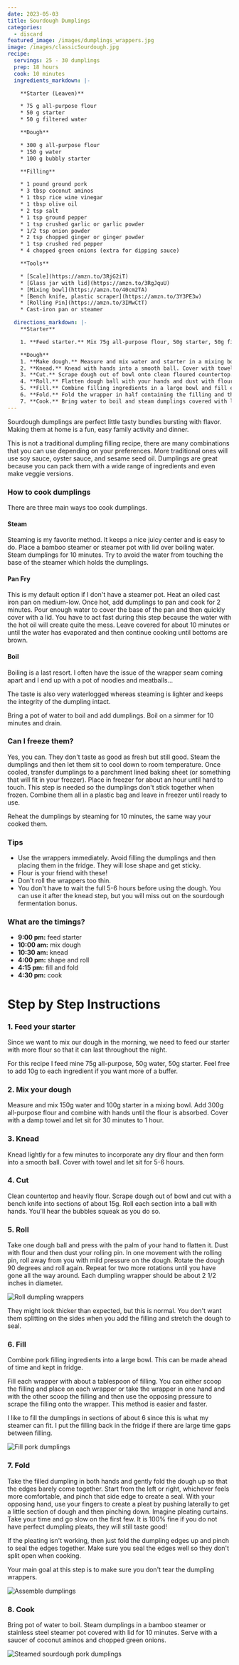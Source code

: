 ```yaml
---
date: 2023-05-03
title: Sourdough Dumplings
categories:
  - discard
featured_image: /images/dumplings_wrappers.jpg
image: /images/classicSourdough.jpg
recipe:
  servings: 25 - 30 dumplings
  prep: 18 hours
  cook: 10 minutes
  ingredients_markdown: |-

    **Starter (Leaven)**

    * 75 g all-purpose flour
    * 50 g starter
    * 50 g filtered water

    **Dough**

    * 300 g all-purpose flour
    * 150 g water
    * 100 g bubbly starter

    **Filling**

    * 1 pound ground pork
    * 3 tbsp coconut aminos
    * 1 tbsp rice wine vinegar
    * 1 tbsp olive oil
    * 2 tsp salt
    * 1 tsp ground pepper
    * 1 tsp crushed garlic or garlic powder
    * 1/2 tsp onion powder
    * 2 tsp chopped ginger or ginger powder
    * 1 tsp crushed red pepper
    * 4 chopped green onions (extra for dipping sauce)

    **Tools**

    * [Scale](https://amzn.to/3RjG2iT)
    * [Glass jar with lid](https://amzn.to/3RgJquU)
    * [Mixing bowl](https://amzn.to/40cm2TA)
    * [Bench knife, plastic scraper](https://amzn.to/3Y3PE3w)
    * [Rolling Pin](https://amzn.to/3IMwCtT)
    * Cast-iron pan or steamer

  directions_markdown: |-
    **Starter**

    1. **Feed starter.** Mix 75g all-purpose flour, 50g starter, 50g filtered water.

    **Dough**
    1. **Make dough.** Measure and mix water and starter in a mixing bowl until fully combined. Add all-purpose flour and mix with hands. Cover with damp towel and let sit for 30 minutes to 1 hour.
    2. **Knead.** Knead with hands into a smooth ball. Cover with towel and let sit for 5-6 hours
    3. **Cut.** Scrape dough out of bowl onto clean floured countertop. Cut dough into small sections of about 15g. Roll each section into a ball with hands.
    4. **Roll.** Flatten dough ball with your hands and dust with flour. With a rolling pin push away from you. Rotate the dough 90 degrees and roll again. Complete two more rotations. Roll out the remaining dough balls. The dumpling wrappers should be about 2 1/2 inches in diameter.
    5. **Fill.** Combine filling ingredients in a large bowl and fill each wrapper with about a tablespoon of filling.
    6. **Fold.** Fold the wrapper in half containing the filling and then pleat the edges pressing together to create a seal.
    7. **Cook.** Bring water to boil and steam dumplings covered with lid for 10 minutes in a steamer.
---
```


Sourdough dumplings are perfect little tasty bundles bursting with flavor. Making them at home is a fun, easy family activity and dinner.

This is not a traditional dumpling filling recipe, there are many combinations that you can use depending on your preferences. More traditional ones will use soy sauce, oyster sauce, and sesame seed oil. Dumplings are great because you can pack them with a wide range of ingredients and even make veggie versions.

### How to cook dumplings

There are three main ways too cook dumplings.

#### Steam

Steaming is my favorite method. It keeps a nice juicy center and is easy to do. Place a bamboo steamer or steamer pot with lid over boiling water. Steam dumplings for 10 minutes. Try to avoid the water from touching the base of the steamer which holds the dumplings.

#### Pan Fry

This is my default option if I don't have a steamer pot. Heat an oiled cast iron pan on medium-low. Once hot, add dumplings to pan and cook for 2 minutes. Pour enough water to cover the base of the pan and then quickly cover with a lid. You have to act fast during this step because the water with the hot oil will create quite the mess. Leave covered for about 10 minutes or until the water has evaporated and then continue cooking until bottoms are brown.

#### Boil

Boiling is a last resort. I often have the issue of the wrapper seam coming apart and I end up with a pot of noodles and meatballs...

The taste is also very waterlogged whereas steaming is lighter and keeps the integrity of the dumpling intact.

Bring a pot of water to boil and add dumplings. Boil on a simmer for 10 minutes and drain.

### Can I freeze them?

Yes, you can. They don't taste as good as fresh but still good. Steam the dumplings and then let them sit to cool down to room temperature. Once cooled, transfer dumplings to a parchment lined baking sheet (or something that will fit in your freezer). Place in freezer for about an hour until hard to touch. This step is needed so the dumplings don't stick together when frozen. Combine them all in a plastic bag and leave in freezer until ready to use.

Reheat the dumplings by steaming for 10 minutes, the same way your cooked them.

### Tips

- Use the wrappers immediately. Avoid filling the dumplings and then placing them in the fridge. They will lose shape and get sticky.
- Flour is your friend with these!
- Don't roll the wrappers too thin.
- You don't have to wait the full 5-6 hours before using the dough. You can use it after the knead step, but you will miss out on the sourdough fermentation bonus.

### What are the timings?

- **9:00 pm:** feed starter
- **10:00 am:** mix dough
- **10:30 am:** knead
- **4:00 pm:** shape and roll
- **4:15 pm:** fill and fold
- **4:30 pm:** cook

# Step by Step Instructions

### 1. Feed your starter

Since we want to mix our dough in the morning, we need to feed our starter with more flour so that it can last throughout the night.

For this recipe I feed mine 75g all-purpose, 50g water, 50g starter. Feel free to add 10g to each ingredient if you want more of a buffer.

### 2. Mix your dough

Measure and mix 150g water and 100g starter in a mixing bowl. Add 300g all-purpose flour and combine with hands until the flour is absorbed. Cover with a damp towel and let sit for 30 minutes to 1 hour.

### 3. Knead

Knead lightly for a few minutes to incorporate any dry flour and then form into a smooth ball. Cover with towel and let sit for 5-6 hours.

### 4. Cut

Clean countertop and heavily flour. Scrape dough out of bowl and cut with a bench knife into sections of about 15g. Roll each section into a ball with hands. You'll hear the bubbles squeak as you do so.

### 5. Roll

Take one dough ball and press with the palm of your hand to flatten it. Dust with flour and then dust your rolling pin. In one movement with the rolling pin, roll away from you with mild pressure on the dough. Rotate the dough 90 degrees and roll again. Repeat for two more rotations until you have gone all the way around. Each dumpling wrapper should be about 2 1/2 inches in diameter.

![Roll dumpling wrappers](/images/dumplings_roll.jpg)

They might look thicker than expected, but this is normal. You don't want them splitting on the sides when you add the filling and stretch the dough to seal.

### 6. Fill

Combine pork filling ingredients into a large bowl. This can be made ahead of time and kept in fridge.

Fill each wrapper with about a tablespoon of filling. You can either scoop the filling and place on each wrapper or take the wrapper in one hand and with the other scoop the filling and then use the opposing pressure to scrape the filling onto the wrapper. This method is easier and faster.

I like to fill the dumplings in sections of about 6 since this is what my steamer can fit. I put the filling back in the fridge if there are large time gaps between filling.

![Fill pork dumplings](/images/dumplings_fill.jpg)

### 7. Fold

Take the filled dumpling in both hands and gently fold the dough up so that the edges barely come together. Start from the left or right, whichever feels more comfortable, and pinch that side edge to create a seal. With your opposing hand, use your fingers to create a pleat by pushing laterally to get a little section of dough and then pinching down. Imagine pleating curtains. Take your time and go slow on the first few. It is 100% fine if you do not have perfect dumpling pleats, they will still taste good!

If the pleating isn't working, then just fold the dumpling edges up and pinch to seal the edges together. Make sure you seal the edges well so they don't split open when cooking.

Your main goal at this step is to make sure you don't tear the dumpling wrappers.

![Assemble dumplings](/images/dumplings_assemble.jpg)

### 8. Cook

Bring pot of water to boil. Steam dumplings in a bamboo steamer or stainless steel steamer pot covered with lid for 10 minutes. Serve with a saucer of coconut aminos and chopped green onions.

![Steamed sourdough pork dumplings](/images/dumplings_cooked.jpg)
